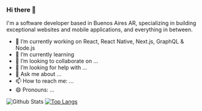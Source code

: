 ### Hi there 👋

I'm a software developer based in Buenos Aires AR, specializing in building exceptional websites and mobile applications, and everything in between.

- 🔭 I’m currently working on React, React Native, Next.js, GraphQL & Node.js
- 🌱 I’m currently learning 
- 👯 I’m looking to collaborate on ...
- 🤔 I’m looking for help with ...
- 💬 Ask me about ...
- 📫 How to reach me: ...
- 😄 Pronouns: ...

![Github Stats](https://github-readme-stats.vercel.app/api?username=jrgarciadev&show_icons=true&hide_border=true&title_color=f4f4f4&icon_color=00d8fd&bg_color=0A1A2F&text_color=a3a8c3&hide=contribs)
[![Top Langs](https://github-readme-stats.vercel.app/api/top-langs/?username=jrgarciadev&layout=compact&show_icons=true&line_height=1&hide_border=true&title_color=f4f4f4&icon_color=00d8fd&bg_color=0A1A2F&text_color=a3a8c3)](https://github.com/jrgarciadev/github-readme-stats)
